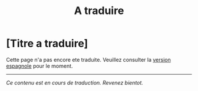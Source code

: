﻿---
title: [A traduire]
---

<!-- TODO: translation missing - French version -->

# [Titre a traduire]

Cette page n'a pas encore ete traduite. Veuillez consulter la [version espagnole](/es/mitos-generales-5) pour le moment.

---

*Ce contenu est en cours de traduction. Revenez bientot.*
